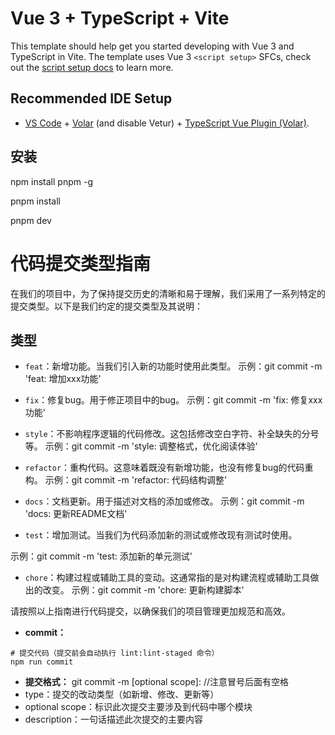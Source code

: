 # Vue 3 + TypeScript + Vite

This template should help get you started developing with Vue 3 and TypeScript in Vite. The template uses Vue 3 `<script setup>` SFCs, check out the [script setup docs](https://v3.vuejs.org/api/sfc-script-setup.html#sfc-script-setup) to learn more.

## Recommended IDE Setup

- [VS Code](https://code.visualstudio.com/) + [Volar](https://marketplace.visualstudio.com/items?itemName=Vue.volar) (and disable Vetur) + [TypeScript Vue Plugin (Volar)](https://marketplace.visualstudio.com/items?itemName=Vue.vscode-typescript-vue-plugin).

## 安装

npm install pnpm -g

pnpm install

pnpm dev




# 代码提交类型指南

在我们的项目中，为了保持提交历史的清晰和易于理解，我们采用了一系列特定的提交类型。以下是我们约定的提交类型及其说明：

## 类型

- `feat`：新增功能。当我们引入新的功能时使用此类型。
示例：git commit -m 'feat: 增加xxx功能'

- `fix`：修复bug。用于修正项目中的bug。
示例：git commit -m 'fix: 修复xxx功能'


- `style`：不影响程序逻辑的代码修改。这包括修改空白字符、补全缺失的分号等。
示例：git commit -m 'style: 调整格式，优化阅读体验'

- `refactor`：重构代码。这意味着既没有新增功能，也没有修复bug的代码重构。
示例：git commit -m 'refactor: 代码结构调整'

- `docs`：文档更新。用于描述对文档的添加或修改。
示例：git commit -m 'docs: 更新README文档'

- `test`：增加测试。当我们为代码添加新的测试或修改现有测试时使用。

示例：git commit -m 'test: 添加新的单元测试'

- `chore`：构建过程或辅助工具的变动。这通常指的是对构建流程或辅助工具做出的改变。
示例：git commit -m 'chore: 更新构建脚本'

请按照以上指南进行代码提交，以确保我们的项目管理更加规范和高效。


- **commit：**
```text
# 提交代码（提交前会自动执行 lint:lint-staged 命令）
npm run commit
```
- **提交格式：**
git commit -m <type>[optional scope]: <description> //注意冒号后面有空格
- type：提交的改动类型（如新增、修改、更新等）
- optional scope：标识此次提交主要涉及到代码中哪个模块
- description：一句话描述此次提交的主要内容
